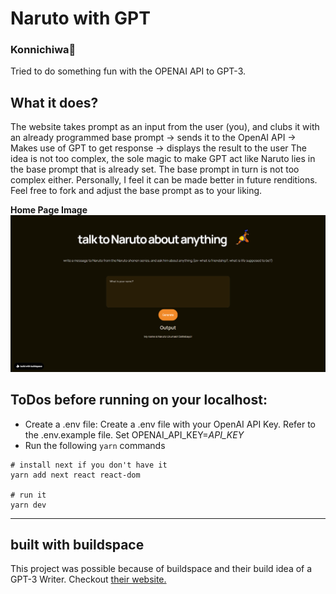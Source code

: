 # Naruto with GPT
### Konnichiwa👋
Tried to do something fun with the OPENAI API to GPT-3.

## What it does?
The website takes prompt as an input from the user (you), and clubs it with an already programmed base prompt -> sends it to the OpenAI API -> Makes use of GPT to get response -> displays the result to the user
The idea is not too complex, the sole magic to make GPT act like Naruto lies in the base prompt that is already set. The base prompt in turn is not too complex either. Personally, I feel it can be made better in future renditions. Feel free to fork and adjust the base prompt as to your liking.

**Home Page Image**
![Home Page Image](screenshots/Home-Page.png)

## ToDos before running on your localhost:
- Create a .env file: Create a .env file with your OpenAI API Key. Refer to the .env.example file. Set OPENAI_API_KEY=_API_KEY_
- Run the following `yarn` commands
```
# install next if you don't have it
yarn add next react react-dom

# run it
yarn dev
```

---
## built with buildspace
This project was possible because of buildspace and their build idea of a GPT-3 Writer. 
Checkout [their website.](https://buildspace.so/builds)
